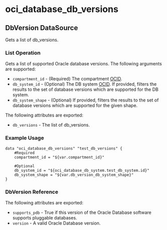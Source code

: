 
# oci_database_db_versions

## DbVersion DataSource

Gets a list of db_versions.

### List Operation
Gets a list of supported Oracle database versions.
The following arguments are supported:

* `compartment_id` - (Required) The compartment [OCID](https://docs.us-phoenix-1.oraclecloud.com/Content/General/Concepts/identifiers.htm).
* `db_system_id` - (Optional) The DB system [OCID](https://docs.us-phoenix-1.oraclecloud.com/Content/General/Concepts/identifiers.htm). If provided, filters the results to the set of database versions which are supported for the DB system.
* `db_system_shape` - (Optional) If provided, filters the results to the set of database versions which are supported for the given shape.


The following attributes are exported:

* `db_versions` - The list of db_versions.

### Example Usage

```hcl
data "oci_database_db_versions" "test_db_versions" {
	#Required
	compartment_id = "${var.compartment_id}"

	#Optional
	db_system_id = "${oci_database_db_system.test_db_system.id}"
	db_system_shape = "${var.db_version_db_system_shape}"
}
```
### DbVersion Reference

The following attributes are exported:

* `supports_pdb` - True if this version of the Oracle Database software supports pluggable databases.
* `version` - A valid Oracle Database version.
